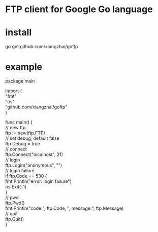 FTP client for Google Go language 
==================================

install 
========
go get github.com/xiangzhai/goftp

example 
========

package main

import (                                                                        
    "fmt"                                                                       
    "os"                                                                        
    "github.com/xiangzhai/goftp"                                                
)

func main() {                                                                   
    // new ftp                                                                  
    ftp := new(ftp.FTP)                                                         
    // set debug, default false                                                 
    ftp.Debug = true                                                            
    // connect                                                                  
    ftp.Connect("localhost", 21)                                                
    // login                                                                    
    ftp.Login("anonymous", "")                                                  
    // login failure                                                            
    if ftp.Code == 530 {                                                        
        fmt.Println("error: login failure")                                     
        os.Exit(-1)                                                             
    }                                                                           
    // pwd                                                                      
    ftp.Pwd()                                                                   
    fmt.Println("code:", ftp.Code, ", message:", ftp.Message)                   
    // quit                                                                     
    ftp.Quit()                                                                  
}

